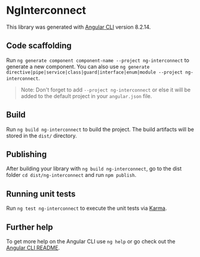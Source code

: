 # NgInterconnect

This library was generated with [Angular CLI](https://github.com/angular/angular-cli) version 8.2.14.

## Code scaffolding

Run `ng generate component component-name --project ng-interconnect` to generate a new component. You can also use `ng generate directive|pipe|service|class|guard|interface|enum|module --project ng-interconnect`.
> Note: Don't forget to add `--project ng-interconnect` or else it will be added to the default project in your `angular.json` file. 

## Build

Run `ng build ng-interconnect` to build the project. The build artifacts will be stored in the `dist/` directory.

## Publishing

After building your library with `ng build ng-interconnect`, go to the dist folder `cd dist/ng-interconnect` and run `npm publish`.

## Running unit tests

Run `ng test ng-interconnect` to execute the unit tests via [Karma](https://karma-runner.github.io).

## Further help

To get more help on the Angular CLI use `ng help` or go check out the [Angular CLI README](https://github.com/angular/angular-cli/blob/master/README.md).

